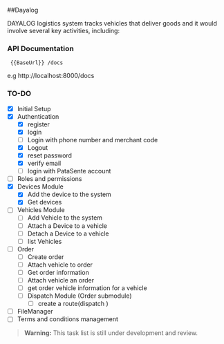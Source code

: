 
##Dayalog

DAYALOG logistics system tracks vehicles that deliver goods and it would involve several key activities, including:

### API Documentation 

```
 {{BaseUrl}} /docs
```
e.g http://localhost:8000/docs

### TO-DO

- [x] Initial Setup 
- [x] Authentication
    - [x] register
    - [x] login
    - [ ] Login with phone number and merchant code
    - [x] Logout
    - [x] reset password
    - [x] verify email
    - [ ] login with PataSente account
- [ ] Roles and permissions
- [x] Devices Module
    - [x] Add the device to the system
    - [x] Get devices
- [ ] Vehicles Module
    - [ ] Add Vehicle to the system
    - [ ] Attach a Device to a vehicle
    - [ ] Detach a Device to a vehicle
    - [ ] list Vehicles
- [ ]  Order
    - [ ] Create order
    - [ ] Attach vehicle to order
    - [ ] Get order information
    - [ ] Attach vehicle an order
    - [ ] get order vehicle information for a vehicle
    - [ ] Dispatch Module (Order submodule)
        - [ ] create a route(dispatch )
- [ ] FileManager 
- [ ] Terms and conditions management
> **Warning:** This task list is still under development and review.

